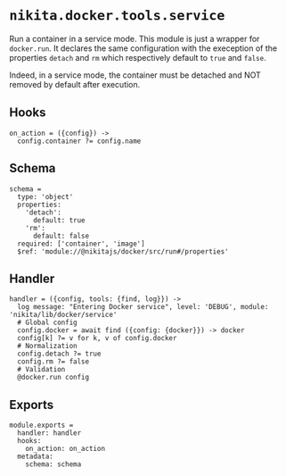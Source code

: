 
# `nikita.docker.tools.service`

Run a container in a service mode. This module is just a wrapper for
`docker.run`. It declares the same configuration with the exeception of the
properties `detach` and `rm` which respectively default to `true` and `false`.

Indeed, in a service mode, the container must be detached and NOT removed by default
after execution. 

## Hooks

    on_action = ({config}) ->
      config.container ?= config.name

## Schema

    schema =
      type: 'object'
      properties:
        'detach':
          default: true
        'rm':
          default: false
      required: ['container', 'image']
      $ref: 'module://@nikitajs/docker/src/run#/properties'

## Handler

    handler = ({config, tools: {find, log}}) ->
      log message: "Entering Docker service", level: 'DEBUG', module: 'nikita/lib/docker/service'
      # Global config
      config.docker = await find ({config: {docker}}) -> docker
      config[k] ?= v for k, v of config.docker
      # Normalization
      config.detach ?= true
      config.rm ?= false
      # Validation
      @docker.run config

## Exports

    module.exports =
      handler: handler
      hooks:
        on_action: on_action
      metadata:
        schema: schema
